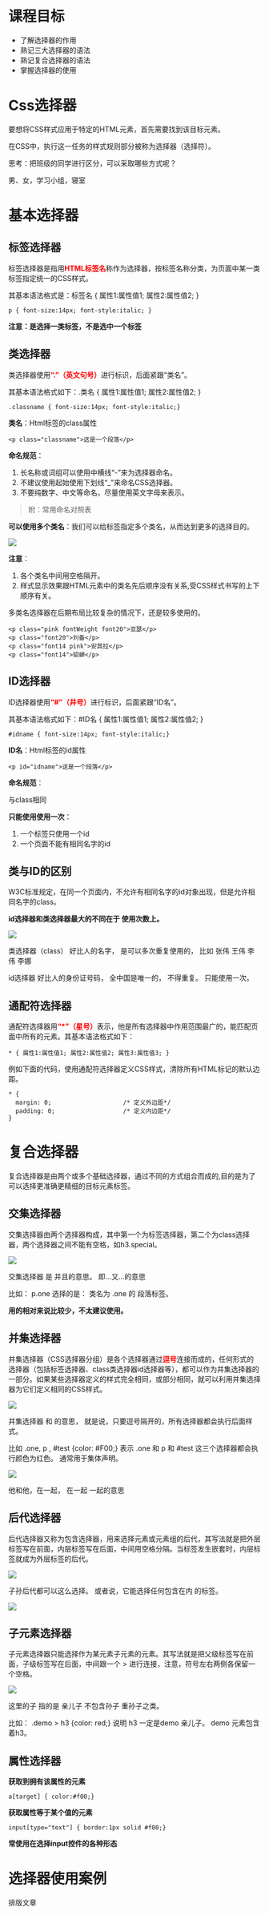 # 课程目标
- 了解选择器的作用
- 熟记三大选择器的语法
- 熟记复合选择器的语法
- 掌握选择器的使用

# Css选择器

要想将CSS样式应用于特定的HTML元素，首先需要找到该目标元素。

在CSS中，执行这一任务的样式规则部分被称为选择器（选择符）。

思考：把班级的同学进行区分，可以采取哪些方式呢？

男、女，学习小组，寝室

# 基本选择器

## 标签选择器

标签选择器是指用<strong style="color:#f00">HTML标签名</strong>称作为选择器，按标签名称分类，为页面中某一类标签指定统一的CSS样式。

其基本语法格式是：标签名 { 属性1:属性值1; 属性2:属性值2; }
```
p { font-size:14px; font-style:italic; }
```
**注意：是选择一类标签，不是选中一个标签**

## 类选择器

类选择器使用<strong style="color:#f00">“.”（英文句号）</strong>进行标识，后面紧跟“类名”。

其基本语法格式如下：.类名 { 属性1:属性值1; 属性2:属性值2; }
```
.classname { font-size:14px; font-style:italic;}
```

**类名**：Html标签的class属性

```
<p class="classname">这是一个段落</p>
```

**命名规范**：

1. 长名称或词组可以使用中横线“-”来为选择器命名。
2. 不建议使用起始使用下划线“_”来命名CSS选择器。
3. 不要纯数字、中文等命名，尽量使用英文字母来表示。

> 附：常用命名对照表

**可以使用多个类名**：我们可以给标签指定多个类名，从而达到更多的选择目的。

<img src="images/lei.png" />

**注意**：

1. 各个类名中间用空格隔开。
2. 样式显示效果跟HTML元素中的类名先后顺序没有关系,受CSS样式书写的上下顺序有关。

多类名选择器在后期布局比较复杂的情况下，还是较多使用的。

```
<p class="pink fontWeight font20">亚瑟</p>
<p class="font20">刘备</p>
<p class="font14 pink">安其拉</p>
<p class="font14">貂蝉</p>
```

## ID选择器

ID选择器使用<strong style="color:#f00">“#”（井号）</strong>进行标识，后面紧跟“ID名”。

其基本语法格式如下：#ID名 { 属性1:属性值1; 属性2:属性值2; }
```
#idname { font-size:14px; font-style:italic;}
```

**ID名**：Html标签的id属性
```
<p id="idname">这是一个段落</p>
```

**命名规范**：

与class相同

**只能使用使用一次**：

1. 一个标签只使用一个id
2. 一个页面不能有相同名字的id


## 类与ID的区别

W3C标准规定，在同一个页面内，不允许有相同名字的id对象出现，但是允许相同名字的class。

**id选择器和类选择器最大的不同在于 使用次数上。**

<img src="images/idcard.jpg" />

类选择器（class） 好比人的名字，  是可以多次重复使用的， 比如  张伟  王伟  李伟  李娜

id选择器     好比人的身份证号码，  全中国是唯一的， 不得重复。 只能使用一次。

## 通配符选择器

通配符选择器用<strong style="color:#f00">“*”（星号）</strong>表示，他是所有选择器中作用范围最广的，能匹配页面中所有的元素。其基本语法格式如下：

```
* { 属性1:属性值1; 属性2:属性值2; 属性3:属性值3; }
```

例如下面的代码，使用通配符选择器定义CSS样式，清除所有HTML标记的默认边距。

```
* {
  margin: 0;                    /* 定义外边距*/
  padding: 0;                   /* 定义内边距*/
}
```

# 复合选择器
复合选择器是由两个或多个基础选择器，通过不同的方式组合而成的,目的是为了可以选择更准确更精细的目标元素标签。

## 交集选择器

交集选择器由两个选择器构成，其中第一个为标签选择器，第二个为class选择器，两个选择器之间不能有空格，如h3.special。

<img src="images/jiao.png" />

交集选择器 是 并且的意思。  即...又...的意思

比如：   p.one   选择的是： 类名为 .one  的 段落标签。  

**用的相对来说比较少，不太建议使用。**

## 并集选择器

并集选择器（CSS选择器分组）是各个选择器通过<strong style="color:#f00">逗号</strong>连接而成的，任何形式的选择器（包括标签选择器、class类选择器id选择器等），都可以作为并集选择器的一部分。如果某些选择器定义的样式完全相同，或部分相同，就可以利用并集选择器为它们定义相同的CSS样式。

<img src="images/bing.png" />

并集选择器  和 的意思，  就是说，只要逗号隔开的，所有选择器都会执行后面样式。

比如  .one, p , #test {color: #F00;}  表示   .one 和 p  和 #test 这三个选择器都会执行颜色为红色。  通常用于集体声明。

<img src="images/hu.gif" />

他和他，在一起， 在一起    一起的意思

## 后代选择器

后代选择器又称为包含选择器，用来选择元素或元素组的后代，其写法就是把外层标签写在前面，内层标签写在后面，中间用空格分隔。当标签发生嵌套时，内层标签就成为外层标签的后代。

<img src="images/hou.png" />

子孙后代都可以这么选择。 或者说，它能选择任何包含在内 的标签。 

<img src="images/san.jpg" />

## 子元素选择器

子元素选择器只能选择作为某元素子元素的元素。其写法就是把父级标签写在前面，子级标签写在后面，中间跟一个 &gt; 进行连接，注意，符号左右两侧各保留一个空格。

<img src="images/zi1.png" />

这里的子 指的是 亲儿子  不包含孙子 重孙子之类。

比如：  .demo > h3 {color: red;}   说明  h3 一定是demo 亲儿子。  demo 元素包含着h3。

## 属性选择器

**获取到拥有该属性的元素**
```
a[target] { color:#f00;}
```

**获取属性等于某个值的元素**
```
input[type="text"] { border:1px solid #f00;}
```
**常使用在选择input控件的各种形态**

# 选择器使用案例

排版文章


 